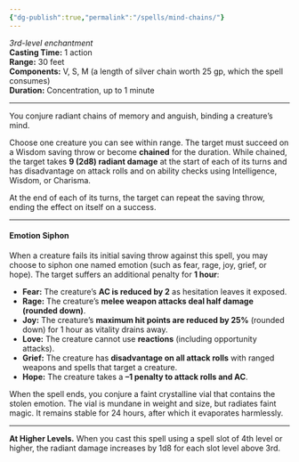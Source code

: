 ```yaml
---
{"dg-publish":true,"permalink":"/spells/mind-chains/"}
---
```


_3rd-level enchantment_  
**Casting Time:** 1 action  
**Range:** 30 feet  
**Components:** V, S, M (a length of silver chain worth 25 gp, which the spell consumes)  
**Duration:** Concentration, up to 1 minute

---

You conjure radiant chains of memory and anguish, binding a creature’s mind.

Choose one creature you can see within range. The target must succeed on a Wisdom saving throw or become **chained** for the duration. While chained, the target takes **9 (2d8) radiant damage** at the start of each of its turns and has disadvantage on attack rolls and on ability checks using Intelligence, Wisdom, or Charisma.

At the end of each of its turns, the target can repeat the saving throw, ending the effect on itself on a success.

---

#### Emotion Siphon

When a creature fails its initial saving throw against this spell, you may choose to siphon one named emotion (such as fear, rage, joy, grief, or hope). The target suffers an additional penalty for **1 hour**:

- **Fear:** The creature’s **AC is reduced by 2** as hesitation leaves it exposed.
- **Rage:** The creature’s **melee weapon attacks deal half damage (rounded down)**.
- **Joy:** The creature’s **maximum hit points are reduced by 25%** (rounded down) for 1 hour as vitality drains away.
- **Love:** The creature cannot use **reactions** (including opportunity attacks).
- **Grief:** The creature has **disadvantage on all attack rolls** with ranged weapons and spells that target a creature.
- **Hope:** The creature takes a **–1 penalty to attack rolls and AC**.

When the spell ends, you conjure a faint crystalline vial that contains the stolen emotion. The vial is mundane in weight and size, but radiates faint magic. It remains stable for 24 hours, after which it evaporates harmlessly.

---

**At Higher Levels.** When you cast this spell using a spell slot of 4th level or higher, the radiant damage increases by 1d8 for each slot level above 3rd.